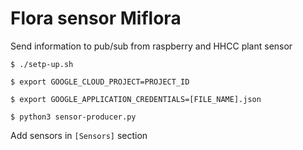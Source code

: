 # Flora sensor Miflora

Send information to pub/sub from raspberry and HHCC plant sensor

```
$ ./setp-up.sh

$ export GOOGLE_CLOUD_PROJECT=PROJECT_ID

$ export GOOGLE_APPLICATION_CREDENTIALS=[FILE_NAME].json

$ python3 sensor-producer.py
```

Add sensors in `[Sensors]` section
